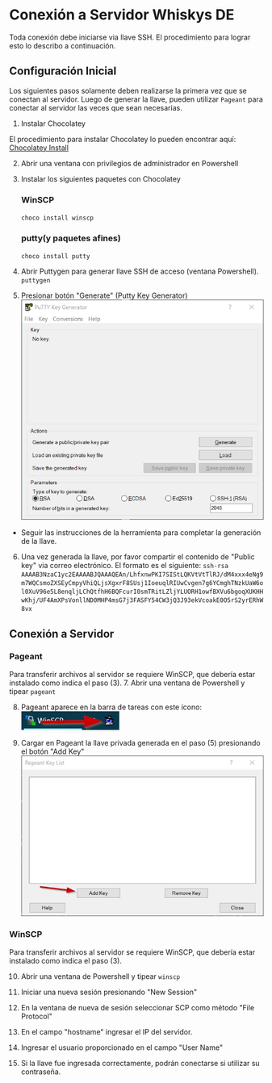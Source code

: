 # Conexión a Servidor Whiskys DE
Toda conexión debe iniciarse via llave SSH.  El procedimiento para lograr esto lo describo a continuación.

##  Configuración Inicial

Los siguientes pasos solamente deben realizarse la primera vez que se conectan al servidor.  Luego de generar la llave, pueden utilizar `Pageant` para conectar al servidor las veces que sean necesarias.

1.  Instalar Chocolatey

El procedimiento para instalar Chocolatey lo pueden encontrar aquí: [Chocolatey Install](https://chocolatey.org/install)

2.  Abrir una ventana con privilegios de administrador en Powershell
3.  Instalar los siguientes paquetes con Chocolatey
    ###  WinSCP
    `choco install winscp`

    ###  putty(y paquetes afines)
    `choco install putty`

4.  Abrir Puttygen para generar llave SSH de acceso (ventana Powershell).
`puttygen`

5.  Presionar botón "Generate" (Putty Key Generator)
![Puttygen Image](https://github.com/suprematis/whiskys20/blob/master/screenshot_putty.jpg)
*  Seguir las instrucciones de la herramienta para completar la generación de la llave.

6.  Una vez generada la llave, por favor compartir el contenido de "Public key" via correo electrónico.  El formato es el siguiente:
`ssh-rsa AAAAB3NzaC1yc2EAAAABJQAAAQEAn/LhfxnwPKI7SIStLQKVtVtTlRJ/dM4xxx4eNg9m7WQCsmoZXSEyCmpyVhiQLjsXgxrF8SUsj1IoeuqlRIUwCvgen7g6YCmghTNzkUaW6ol0XuV96e5L8enqljLChQtfhH6BQFcurI0smTRitLZljYLUORH1owfBXVu6bgoqXUKHHwKhj/UF4AmXPsVonllND0MHP4msG7j3FASFY54CW3jQ3J93ekVcoakE0O5rS2yrERhW8vx`


##  Conexión a Servidor

###  Pageant

Para transferir archivos al servidor se requiere WinSCP, que debería estar instalado como indica el paso (3).
7.  Abrir una ventana de Powershell y tipear `pageant`

8.  Pageant aparece en la barra de tareas con este ícono:
![Pageant Image](https://github.com/suprematis/whiskys20/blob/master/screenshot_pageant_taskbar.jpg)

9.  Cargar en Pageant la llave privada generada en el paso (5) presionando el botón "Add Key"
![Pageant Image Taskbar](https://github.com/suprematis/whiskys20/blob/master/screenshot_pageant_addkey.jpg)


###  WinSCP

Para transferir archivos al servidor se requiere WinSCP, que debería estar instalado como indica el paso (3).

10.  Abrir una ventana de Powershell y tipear `winscp`

11.  Iniciar una nueva sesión presionando "New Session"

12.  En la ventana de nueva de sesión seleccionar SCP como método "File Protocol"

13.  En el campo "hostname" ingresar el IP del servidor.

14.  Ingresar el usuario proporcionado en el campo "User Name"

15.  Si la llave fue ingresada correctamente, podrán conectarse si utilizar su contraseña.
